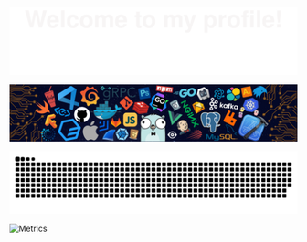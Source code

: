 ![welcom](Bottom_up.svg)

![1717089813872](./src/header_.png)

![Snake dark Game](https://github.com/moxer-mmh/moxer-mmh/blob/output/github-contribution-grid-snake-dark.svg)

![Metrics](https://metrics.lecoq.io/moxer-mmh?template=classic&base.hireable=true&repositories.forks=true&isocalendar=1&languages=1&achievements=1&notable=1&activity=1&discussions=1&base=header%2C%20activity%2C%20community%2C%20repositories%2C%20metadata&base.indepth=false&base.hireable=true&base.skip=false&isocalendar=false&isocalendar.duration=full-year&languages=false&languages.limit=8&languages.threshold=0%25&languages.other=true&languages.colors=github&languages.sections=most-used&languages.indepth=false&languages.analysis.timeout=15&languages.analysis.timeout.repositories=7.5&languages.categories=markup%2C%20programming&languages.recent.categories=markup%2C%20programming&languages.recent.load=300&languages.recent.days=14&discussions=false&discussions.categories=true&discussions.categories.limit=0&achievements=false&achievements.threshold=C&achievements.secrets=true&achievements.display=compact&achievements.limit=0&notable=false&notable.from=all&notable.repositories=false&notable.indepth=false&notable.types=commit&notable.self=true&activity=false&activity.limit=5&activity.load=300&activity.days=14&activity.visibility=all&activity.timestamps=false&activity.filter=all)

